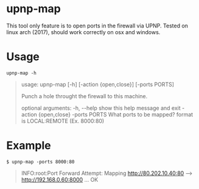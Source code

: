 upnp-map
========

This tool only feature is to open ports in the firewall via UPNP.
Tested on linux arch (2017), should work correctly on osx and windows.

# Usage

 ```upnp-map -h```
>
> usage: upnp-map [-h] [-action {open,close}] [-ports PORTS]
> 
> Punch a hole throught the firewall to this machine.
>
> optional arguments:
>  -h, --help            show this help message and exit
>  -action {open,close}
>  -ports PORTS          What ports to be mapped? format is LOCAL:REMOTE (Ex. 8000:80)
>


# Example

```$ upnp-map -ports 8000:80```

>
> INFO:root:Port Forward Attempt: Mapping http://80.202.10.40:80 --> http://192.168.0.60:8000 ... OK
>
